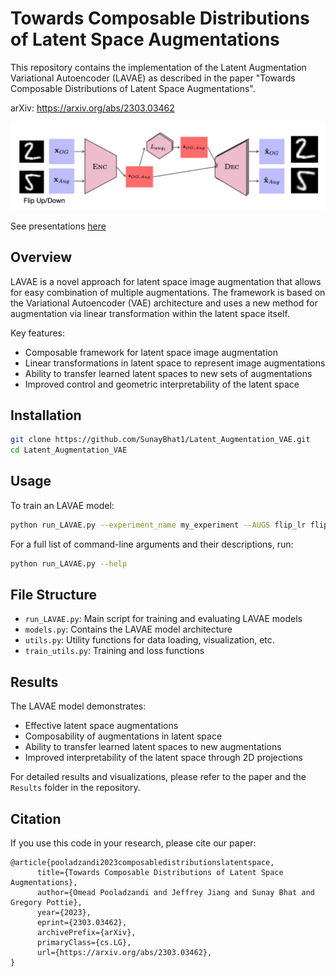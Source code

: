 # Towards Composable Distributions of Latent Space Augmentations

This repository contains the implementation of the Latent Augmentation Variational Autoencoder (LAVAE) as described in the paper "Towards Composable Distributions of Latent Space Augmentations".

arXiv: https://arxiv.org/abs/2303.03462

![LAVAE](imgs/LAVAE.png)

See presentations [here](imgs/LAVAE.pdf)

## Overview

LAVAE is a novel approach for latent space image augmentation that allows for easy combination of multiple augmentations. The framework is based on the Variational Autoencoder (VAE) architecture and uses a new method for augmentation via linear transformation within the latent space itself.

Key features:
- Composable framework for latent space image augmentation
- Linear transformations in latent space to represent image augmentations
- Ability to transfer learned latent spaces to new sets of augmentations
- Improved control and geometric interpretability of the latent space

## Installation

```bash
git clone https://github.com/SunayBhat1/Latent_Augmentation_VAE.git
cd Latent_Augmentation_VAE
```
## Usage

To train an LAVAE model:
```bash
python run_LAVAE.py --experiment_name my_experiment --AUGS flip_lr flip_ud --AUGS_TRANSFER shear_x canny_edge
```

For a full list of command-line arguments and their descriptions, run:

```bash
python run_LAVAE.py --help
```

## File Structure

- `run_LAVAE.py`: Main script for training and evaluating LAVAE models
- `models.py`: Contains the LAVAE model architecture
- `utils.py`: Utility functions for data loading, visualization, etc.
- `train_utils.py`: Training and loss functions

## Results

The LAVAE model demonstrates:
- Effective latent space augmentations
- Composability of augmentations in latent space
- Ability to transfer learned latent spaces to new augmentations
- Improved interpretability of the latent space through 2D projections

For detailed results and visualizations, please refer to the paper and the `Results` folder in the repository.

## Citation

If you use this code in your research, please cite our paper:

```
@article{pooladzandi2023composabledistributionslatentspace,
      title={Towards Composable Distributions of Latent Space Augmentations}, 
      author={Omead Pooladzandi and Jeffrey Jiang and Sunay Bhat and Gregory Pottie},
      year={2023},
      eprint={2303.03462},
      archivePrefix={arXiv},
      primaryClass={cs.LG},
      url={https://arxiv.org/abs/2303.03462}, 
}
```
